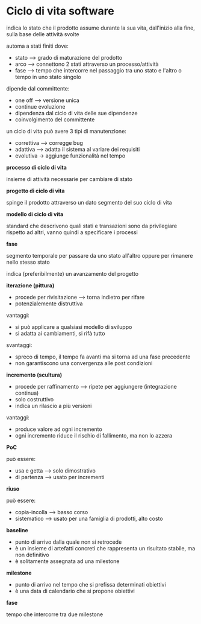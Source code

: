 # Ciclo di vita software

indica lo stato che il prodotto assume durante la sua vita, dall'inizio alla fine, sulla base delle attività svolte

automa a stati finiti dove:
* stato --> grado di maturazione del prodotto
* arco --> connettono 2 stati attraverso un processo/attività
* fase --> tempo che intercorre nel passaggio tra uno stato e l'altro o tempo in uno stato singolo

dipende dal committente:
* one off --> versione unica
* continue evoluzione
* dipendenza dal ciclo di vita delle sue dipendenze
* coinvolgimento del committente

un ciclo di vita può avere 3 tipi di manutenzione:
* correttiva --> corregge bug
* adattiva --> adatta il sistema al variare dei requisiti
* evolutiva -> aggiunge funzionalità nel tempo

**processo di ciclo di vita**

insieme di attività necessarie per cambiare di stato

**progetto di ciclo di vita**

spinge il prodotto attraverso un dato segmento del suo ciclo di vita

**modello di ciclo di vita**

standard che descrivono quali stati e transazioni sono da privilegiare rispetto ad altri, vanno quindi a specificare i processi

**fase**

segmento temporale per passare da uno stato all'altro oppure per rimanere nello stesso stato

indica (preferibilmente) un avanzamento del progetto

**iterazione (pittura)**

* procede per rivisitazione --> torna indietro per rifare
* potenzialemente distruttiva

vantaggi:
* si può applicare a qualsiasi modello di sviluppo
* si adatta ai cambiamenti, si rifà tutto

svantaggi:
* spreco di tempo, il tempo fa avanti ma si torna ad una fase precedente
* non garantiscono una convergenza alle post condizioni

**incremento (scultura)**

* procede per raffinamento --> ripete per aggiungere (integrazione continua)
* solo costruttivo
* indica un rilascio a più versioni

vantaggi:
* produce valore ad ogni incremento
* ogni incremento riduce il rischio di fallimento, ma non lo azzera

**PoC**

può essere:
* usa e getta --> solo dimostrativo
* di partenza --> usato per incrementi

**riuso**

può essere:
* copia-incolla --> basso corso
* sistematico --> usato per una famiglia di prodotti, alto costo

**baseline**

* punto di arrivo dalla quale non si retrocede
* è un insieme di artefatti concreti che rappresenta un risultato stabile, ma non definitivo
* è solitamente assegnata ad una milestone

**milestone**

* punto di arrivo nel tempo che si prefissa determinati obiettivi
* è una data di calendario che si propone obiettivi

**fase**

tempo che intercorre tra due milestone